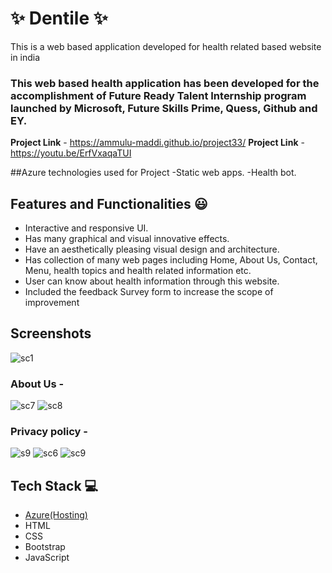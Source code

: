 
# ✨ Dentile  ✨

This is a web based application developed for health related  based website in india

### This web based health application has been developed for the accomplishment of Future Ready Talent Internship program launched by Microsoft, Future Skills Prime, Quess, Github and EY.


**Project Link** - https://ammulu-maddi.github.io/project33/
**Project Link** -https://youtu.be/ErfVxaqaTUI

##Azure technologies used for Project
-Static web apps.
-Health bot.


## Features and Functionalities 😃

- Interactive and responsive UI.
- Has many graphical and visual innovative effects.
- Have an aesthetically pleasing visual design and architecture.
- Has collection of many web pages including Home, About Us, Contact, Menu, health topics and health related information etc.
- User can know about health information through this website.
- Included the feedback Survey form to increase the scope of improvement 

## Screenshots


![sc1](https://user-images.githubusercontent.com/117430543/208145635-8cf1cb93-cae1-48e6-a09b-2932981faadf.JPG)

### About Us -




![sc7](https://user-images.githubusercontent.com/117430543/208094428-703a7d36-0702-4192-953f-72ecc47f0903.JPG)
![sc8](https://user-images.githubusercontent.com/117430543/208094432-562eafcf-ee0f-460d-976f-e297fe6b4b99.JPG)


### Privacy policy -



![s9](https://user-images.githubusercontent.com/117430543/208094570-612b15eb-efb9-4821-a198-4fc3f7565cbc.JPG)
![sc6](https://user-images.githubusercontent.com/117430543/208094609-e8fd2a34-7888-478a-97f6-756e366855d4.JPG)
![sc9](https://user-images.githubusercontent.com/117430543/208094638-49c74e73-d0db-46f7-bb9a-a31a99752d28.JPG)

## Tech Stack 💻

- [Azure(Hosting)](https://azure.microsoft.com/en-in/features/azure-portal/)
- HTML
- CSS
- Bootstrap
- JavaScript
